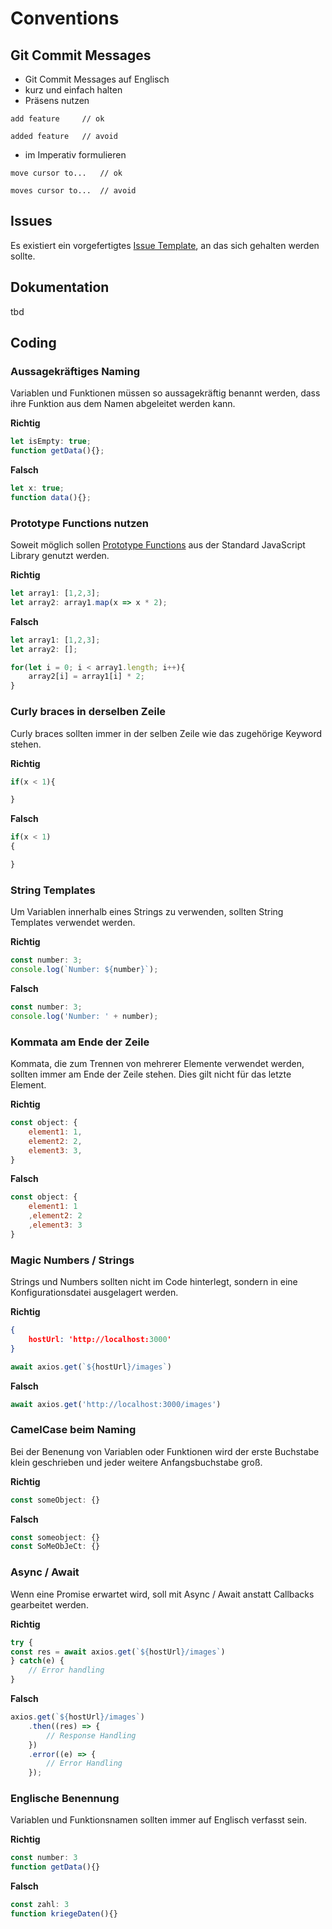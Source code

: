 # Conventions

## Git Commit Messages

- Git Commit Messages auf Englisch
- kurz und einfach halten
- Präsens nutzen
```
add feature     // ok

added feature   // avoid
```
- im Imperativ formulieren
```
move cursor to...   // ok

moves cursor to...  // avoid
```

## Issues

Es existiert ein vorgefertigtes [Issue Template](https://github.com/BenPag/cranach/blob/master/docs/issue_template.md), an das sich gehalten werden sollte.

## Dokumentation

tbd

## Coding

### Aussagekräftiges Naming 
Variablen und Funktionen müssen so aussagekräftig benannt werden, dass ihre Funktion aus dem Namen abgeleitet werden kann.

**Richtig**
```javascript
let isEmpty: true;
function getData(){};
```
**Falsch**
```javascript
let x: true;
function data(){};
```

### Prototype Functions nutzen
Soweit möglich sollen [Prototype Functions](https://developer.mozilla.org/de/docs/Web/JavaScript/Reference/Global_Objects/Array/Prototypen) aus der Standard JavaScript Library genutzt werden.

**Richtig**
```javascript
let array1: [1,2,3];
let array2: array1.map(x => x * 2);
```
**Falsch**
```javascript
let array1: [1,2,3];
let array2: [];

for(let i = 0; i < array1.length; i++){
    array2[i] = array1[i] * 2;
}
```

### Curly braces in derselben Zeile 

Curly braces sollten immer in der selben Zeile wie das zugehörige Keyword stehen.

**Richtig**
```javascript
if(x < 1){

}
```
**Falsch**
```javascript
if(x < 1)
{

}
```

### String Templates
Um Variablen innerhalb eines Strings zu verwenden, sollten String Templates verwendet werden.

**Richtig**
```javascript
const number: 3;
console.log(`Number: ${number}`);
```
**Falsch**
```javascript
const number: 3;
console.log('Number: ' + number);
```

### Kommata am Ende der Zeile

Kommata, die zum Trennen von mehrerer Elemente verwendet werden, sollten immer am Ende der Zeile stehen. Dies gilt nicht für das letzte Element.

**Richtig**
```javascript
const object: {
    element1: 1,
    element2: 2,
    element3: 3,
}
```
**Falsch**
```javascript
const object: {
    element1: 1
    ,element2: 2
    ,element3: 3
}
```
### Magic Numbers / Strings

Strings und Numbers sollten nicht im Code hinterlegt, sondern in eine Konfigurationsdatei ausgelagert werden.

**Richtig**
```json
{
    hostUrl: 'http://localhost:3000'
}
```

```javascript
await axios.get(`${hostUrl}/images`)
```
**Falsch**
```javascript
await axios.get('http://localhost:3000/images')
```

### CamelCase beim Naming

Bei der Benenung von Variablen oder Funktionen wird der erste Buchstabe klein geschrieben und jeder weitere Anfangsbuchstabe groß. 

**Richtig**
```javascript
const someObject: {}
```
**Falsch**
```javascript
const someobject: {}
const SoMeObJeCt: {}
```

### Async / Await

Wenn eine Promise erwartet wird, soll mit Async / Await anstatt Callbacks gearbeitet werden.

**Richtig**
```javascript
try {
const res = await axios.get(`${hostUrl}/images`)
} catch(e) {
    // Error handling
}
```
**Falsch**
```javascript
axios.get(`${hostUrl}/images`)
    .then((res) => {
        // Response Handling
    })
    .error((e) => {
        // Error Handling
    });
```

### Englische Benennung

Variablen und Funktionsnamen sollten immer auf Englisch verfasst sein. 

**Richtig**
```javascript
const number: 3
function getData(){}
```
**Falsch**
```javascript
const zahl: 3
function kriegeDaten(){}
```
